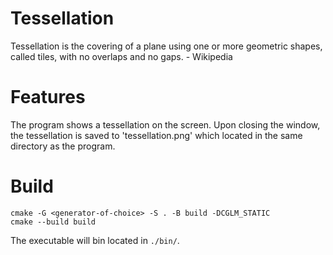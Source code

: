 # Tessellation
Tessellation is the covering of a plane using one or more geometric shapes, called tiles, with no overlaps and no gaps. - Wikipedia

# Features
The program shows a tessellation on the screen. Upon closing the window, the tessellation is saved to 'tessellation.png' which located in the same directory as the program.

# Build
```
cmake -G <generator-of-choice> -S . -B build -DCGLM_STATIC
cmake --build build
```
The executable will bin located in `./bin/`.